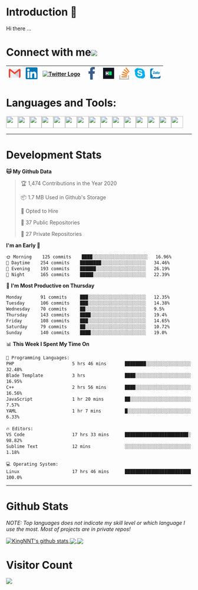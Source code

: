 # Introduction 👋
Hi there ...
# Connect with me<img src="https://github.com/TheDudeThatCode/TheDudeThatCode/blob/master/Assets/Handshake.gif" height="32px">

| [<img src="https://github.com/KingNNT/KingNNT/blob/master/Assets/Contact-Icon/Gmail.svg" alt="Gmail logo" height="32">](mailto:Dev.KingNNT@gmail.com) | [<img src="https://github.com/KingNNT/KingNNT/blob/master/Assets/Contact-Icon/Linkedin.svg" alt="Linkedin Logo" width="32">](https://in.linkedin.com/in/kingnnt) | [<img src="https://github.com/TheDudeThatCode/TheDudeThatCode/blob/master/Assets/Twitter.svg" alt="Twitter Logo" width="32">](https://twitter.com/King_NNT) | [<img src="https://github.com/KingNNT/KingNNT/blob/master/Assets/Contact-Icon/facebook.svg" alt="Facebook logo" width="34">](https://facebook.com/Kinggg.NNT) | [<img src="https://github.com/KingNNT/KingNNT/blob/master/Assets/Contact-Icon/HackerRank.svg" alt="HackerRank Logo" width="30">](https://www.hackerrank.com/Dev_KingNNT) | [<img src="https://github.com/KingNNT/KingNNT/blob/master/Assets/Contact-Icon/stackoverflow.svg" alt="Stackoverflow Logo" width="28">](https://stackoverflow.com/users/12560659/king-nnt) | [<img src="https://github.com/KingNNT/KingNNT/blob/master/Assets/Contact-Icon/skype.svg" alt="Skype Logo" width="28">](https://join.skype.com/invite/eqRpzcC8cGsf) | [<img src="https://github.com/KingNNT/KingNNT/blob/master/Assets/Contact-Icon/zalo.svg" alt="Zalo Logo" width="28">](https://zalo.me/kingnnt) | 
|:---:|:---:|:---:|:---:|:---:|:---:|:---:|:---:|

# Languages and Tools:
<img align='left' height="32" width="32" src="https://cdn.jsdelivr.net/npm/simple-icons@v3/icons/visualstudio.svg" />
<img align='left' height="32" width="32" src="https://cdn.jsdelivr.net/npm/simple-icons@v3/icons/sublimetext.svg" />
<img align='left' height="32" width="32" src="https://cdn.jsdelivr.net/npm/simple-icons@v3/icons/visualstudiocode.svg" />
<img align='left' height="32" width="32" src="https://cdn.jsdelivr.net/npm/simple-icons@v3/icons/jetbrains.svg" />

<img align='left' height="32" width="32" src="https://cdn.jsdelivr.net/npm/simple-icons@v3/icons/html5.svg" />
<img align='left' height="32" width="32" src="https://cdn.jsdelivr.net/npm/simple-icons@v3/icons/css3.svg" />
<img align='left' height="32" width="32" src="https://cdn.jsdelivr.net/npm/simple-icons@3.5.0/icons/bootstrap.svg" />

<img align='left' height="32" width="32" src="https://cdn.jsdelivr.net/npm/simple-icons@v3/icons/javascript.svg" />

<img align='left' height="32" width="32" src="https://cdn.jsdelivr.net/npm/simple-icons@v3/icons/php.svg" />
<img align='left' height="32" width="32" src="https://cdn.jsdelivr.net/npm/simple-icons@v3/icons/laravel.svg" />
<img align='left' height="32" width="32" src="https://cdn.jsdelivr.net/npm/simple-icons@3.5.0/icons/java.svg" />

<img align='left' height="32" width="32" src="https://cdn.jsdelivr.net/npm/simple-icons@v3/icons/mysql.svg" />
<img align='left' height="32" width="32" src="https://cdn.jsdelivr.net/npm/simple-icons@3.5.0/icons/microsoftsqlserver.svg" />
<img align='left' height="32" width="32" src="https://cdn.jsdelivr.net/npm/simple-icons@v3/icons/mongodb.svg" />
<img align='left' height="32" width="32" src="https://cdn.jsdelivr.net/npm/simple-icons@v3/icons/sqlite.svg" />

<br>
<br>

---

# Development Stats
<!--START_SECTION:waka-->
**🐱 My Github Data** 

> 🏆 1,474 Contributions in the Year 2020
 > 
> 📦 1.7 MB Used in Github's Storage 
 > 
> 💼 Opted to Hire
 > 
> 📜 37 Public Repositories
 > 
> 🔑 27 Private Repositories 

**I'm an Early 🐤** 

```text
🌞 Morning    125 commits    ████░░░░░░░░░░░░░░░░░░░░░   16.96% 
🌆 Daytime    254 commits    ████████░░░░░░░░░░░░░░░░░   34.46% 
🌃 Evening    193 commits    ██████░░░░░░░░░░░░░░░░░░░   26.19% 
🌙 Night      165 commits    █████░░░░░░░░░░░░░░░░░░░░   22.39%

```
📅 **I'm Most Productive on Thursday** 

```text
Monday       91 commits     ███░░░░░░░░░░░░░░░░░░░░░░   12.35% 
Tuesday      106 commits    ███░░░░░░░░░░░░░░░░░░░░░░   14.38% 
Wednesday    70 commits     ██░░░░░░░░░░░░░░░░░░░░░░░   9.5% 
Thursday     143 commits    ████░░░░░░░░░░░░░░░░░░░░░   19.4% 
Friday       108 commits    ███░░░░░░░░░░░░░░░░░░░░░░   14.65% 
Saturday     79 commits     ██░░░░░░░░░░░░░░░░░░░░░░░   10.72% 
Sunday       140 commits    ████░░░░░░░░░░░░░░░░░░░░░   19.0%

```


📊 **This Week I Spent My Time On** 

```text
💬 Programming Languages: 
PHP                      5 hrs 46 mins       ████████░░░░░░░░░░░░░░░░░   32.48% 
Blade Template           3 hrs               ████░░░░░░░░░░░░░░░░░░░░░   16.95% 
C++                      2 hrs 56 mins       ████░░░░░░░░░░░░░░░░░░░░░   16.56% 
JavaScript               1 hr 20 mins        ██░░░░░░░░░░░░░░░░░░░░░░░   7.57% 
YAML                     1 hr 7 mins         █░░░░░░░░░░░░░░░░░░░░░░░░   6.33%

🔥 Editors: 
VS Code                  17 hrs 33 mins      ████████████████████████░   98.82% 
Sublime Text             12 mins             ░░░░░░░░░░░░░░░░░░░░░░░░░   1.18%

💻 Operating System: 
Linux                    17 hrs 46 mins      █████████████████████████   100.0%

```


<!--END_SECTION:waka-->

---

# Github Stats

*NOTE: Top languages does not indicate my skill level or which language I use the most. Most of projects are in private repos!*

<a href="https://github.com/KingNNT">
  <img align="center" src="https://github-readme-stats.vercel.app/api?username=KingNNT&show_icons=true&theme=gruvbox&count_private=true" alt="KingNNT's github stats" />
</a>

<a href="https://github.com/KingNNT">
  <img align="center" src="https://github-readme-stats.vercel.app/api/top-langs/?username=KingNNT&layout=compact&theme=gruvbox&count_private=true&how_icons=true" />
</a>

<a href="https://github.com/KingNNT">
  <img align="center" src="https://github-readme-stats.vercel.app/api/pin/?username=KingNNT&repo=MS-Tools&theme=gruvbox" />
</a>

# Visitor Count
<img src="https://profile-counter.glitch.me/KingNNT/count.svg" />
